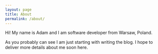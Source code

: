 ```yaml
---
layout: page
title: About
permalink: /about/
---
```


Hi! My name is Adam and I am software developer from Warsaw, Poland.

As you probably can see I am just starting with writing the blog. I hope to deliver more details about me soon here.

